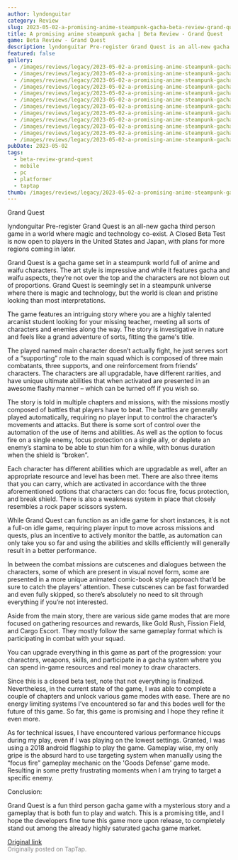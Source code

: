 ```yaml
---
author: lyndonguitar
category: Review
slug: 2023-05-02-a-promising-anime-steampunk-gacha-beta-review-grand-quest
title: A promising anime steampunk gacha | Beta Review - Grand Quest
game: Beta Review - Grand Quest
description: lyndonguitar Pre-register Grand Quest is an all-new gacha third person game in a world where magic and technology co-exist. A Closed Beta Test is now open to players in the United States and Japan, with plans for more regions coming in later.
featured: false
gallery:
  - /images/reviews/legacy/2023-05-02-a-promising-anime-steampunk-gacha--beta-review---grand-quest-0.avif
  - /images/reviews/legacy/2023-05-02-a-promising-anime-steampunk-gacha--beta-review---grand-quest-1.avif
  - /images/reviews/legacy/2023-05-02-a-promising-anime-steampunk-gacha--beta-review---grand-quest-2.avif
  - /images/reviews/legacy/2023-05-02-a-promising-anime-steampunk-gacha--beta-review---grand-quest-3.avif
  - /images/reviews/legacy/2023-05-02-a-promising-anime-steampunk-gacha--beta-review---grand-quest-4.avif
  - /images/reviews/legacy/2023-05-02-a-promising-anime-steampunk-gacha--beta-review---grand-quest-5.avif
  - /images/reviews/legacy/2023-05-02-a-promising-anime-steampunk-gacha--beta-review---grand-quest-6.avif
  - /images/reviews/legacy/2023-05-02-a-promising-anime-steampunk-gacha--beta-review---grand-quest-7.avif
  - /images/reviews/legacy/2023-05-02-a-promising-anime-steampunk-gacha--beta-review---grand-quest-8.avif
  - /images/reviews/legacy/2023-05-02-a-promising-anime-steampunk-gacha--beta-review---grand-quest-9.avif
  - /images/reviews/legacy/2023-05-02-a-promising-anime-steampunk-gacha--beta-review---grand-quest-10.avif
  - /images/reviews/legacy/2023-05-02-a-promising-anime-steampunk-gacha--beta-review---grand-quest-11.avif
pubDate: 2023-05-02
tags:
  - beta-review-grand-quest
  - mobile
  - pc
  - platformer
  - taptap
thumb: /images/reviews/legacy/2023-05-02-a-promising-anime-steampunk-gacha--beta-review---grand-quest-0.avif
---
```


Grand Quest

lyndonguitar
Pre-register
Grand Quest is an all-new gacha third person game in a world where magic and technology co-exist. A Closed Beta Test is now open to players in the United States and Japan, with plans for more regions coming in later.

Grand Quest is a gacha game set in a steampunk world full of anime and waifu characters. The art style is impressive and while it features gacha and waifu aspects, they’re not over the top and the characters are not blown out of proportions. Grand Quest is seemingly set in a steampunk universe where there is magic and technology, but the world is clean and pristine looking than most interpretations.

The game features an intriguing story where you are a highly talented arcanist student looking for your missing teacher, meeting all sorts of characters and enemies along the way. The story is investigative in nature and feels like a grand adventure of sorts, fitting the game's title.

The played named main character doesn’t actually fight, he just serves sort of a “supporting” role to the main squad which is composed of three main combatants, three supports, and one reinforcement from friends’ characters. The characters are all upgradable, have different rarities, and have unique ultimate abilities that when activated are presented in an awesome flashy manner – which can be turned off if you wish so.

The story is told in multiple chapters and missions, with the missions mostly composed of battles that players have to beat. The battles are generally played automatically, requiring no player input to control the character’s movements and attacks. But there is some sort of control over the automation of the use of items and abilities. As well as the option to focus fire on a single enemy, focus protection on a single ally, or deplete an enemy’s stamina to be able to stun him for a while, with bonus duration when the shield is “broken”.

Each character has different abilities which are upgradable as well, after an appropriate resource and level has been met. There are also three items that you can carry, which are activated in accordance with the three aforementioned options that characters can do: focus fire, focus protection, and break shield. There is also a weakness system in place that closely resembles a rock paper scissors system.

While Grand Quest can function as an idle game for short instances, it is not a full-on idle game, requiring player input to move across missions and quests, plus an incentive to actively monitor the battle, as automation can only take you so far and using the abilities and skills efficiently will generally result in a better performance.

In between the combat missions are cutscenes and dialogues between the characters, some of which are present in visual novel form, some are presented in a more unique animated comic-book style approach that’d be sure to catch the players’ attention. These cutscenes can be fast forwarded and even fully skipped, so there’s absolutely no need to sit through everything if you’re not interested.

Aside from the main story, there are various side game modes that are more focused on gathering resources and rewards, like Gold Rush, Fission Field, and Cargo Escort. They mostly follow the same gameplay format which is participating in combat with your squad.

You can upgrade everything in this game as part of the progression: your characters, weapons, skills, and participate in a gacha system where you can spend in-game resources and real money to draw characters.

Since this is a closed beta test, note that not everything is finalized. Nevertheless, in the current state of the game, I was able to complete a couple of chapters and unlock various game modes with ease. There are no energy limiting systems I’ve encountered so far and this bodes well for the future of this game. So far, this game is promising and I hope they refine it even more.

As for technical issues, I have encountered various performance hiccups during my play, even if I was playing on the lowest settings. Granted, I was using a 2018 android flagship to play the game. Gameplay wise, my only gripe is the absurd hard to use targeting system when manually using the “focus fire” gameplay mechanic on the 'Goods Defense' game mode. Resulting in some pretty frustrating moments when I am trying to target a specific enemy.

Conclusion:

Grand Quest is a fun third person gacha game with a mysterious story and a gameplay that is both fun to play and watch. This is a promising title, and I hope the developers fine tune this game more upon release, to completely stand out among the already highly saturated gacha game market.

[Original link](https://www.taptap.io/post/5311053)<br><span style="font-size: 0.95em; color: #888;">Originally posted on TapTap.</span>